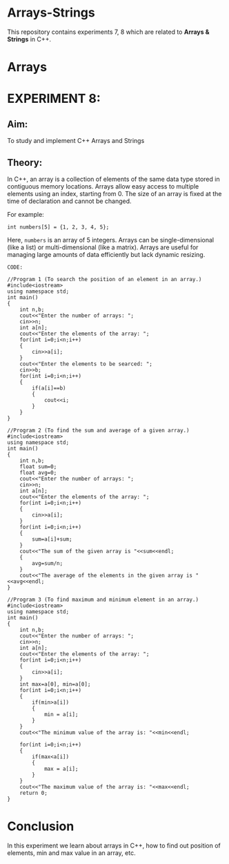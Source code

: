 # Arrays-Strings
This repository contains experiments 7, 8 which are related to __Arrays & Strings__ in C++.

# Arrays
# EXPERIMENT 8:
## Aim: 
To study and implement C++ Arrays and Strings
## Theory:
In C++, an array is a collection of elements of the same data type stored in contiguous memory locations. Arrays allow easy access to multiple elements using an index, starting from 0. The size of an array is fixed at the time of declaration and cannot be changed.

For example:

`int numbers[5] = {1, 2, 3, 4, 5};`

Here, `numbers` is an array of 5 integers. Arrays can be single-dimensional (like a list) or multi-dimensional (like a matrix). Arrays are useful for managing large amounts of data efficiently but lack dynamic resizing.

~~~
CODE:

//Program 1 (To search the position of an element in an array.)
#include<iostream>
using namespace std;
int main()
{
    int n,b;
    cout<<"Enter the number of arrays: ";
    cin>>n;
    int a[n];
    cout<<"Enter the elements of the array: ";
    for(int i=0;i<n;i++)
    {
        cin>>a[i];
    }
    cout<<"Enter the elements to be searced: ";
    cin>>b;
    for(int i=0;i<n;i++)
    {
        if(a[i]==b)
        {
            cout<<i;
        }
    }
}

//Program 2 (To find the sum and average of a given array.)
#include<iostream>
using namespace std;
int main()
{
    int n,b;
    float sum=0;
    float avg=0;
    cout<<"Enter the number of arrays: ";
    cin>>n;
    int a[n];
    cout<<"Enter the elements of the array: ";
    for(int i=0;i<n;i++)
    {
        cin>>a[i];
    }
    for(int i=0;i<n;i++)
    {
        sum=a[i]+sum;
    }
    cout<<"The sum of the given array is "<<sum<<endl;
    {
        avg=sum/n;
    }
    cout<<"The average of the elements in the given array is "<<avg<<endl;
}

//Program 3 (To find maximum and minimum element in an array.)
#include<iostream>
using namespace std;
int main()
{
    int n,b;
    cout<<"Enter the number of arrays: ";
    cin>>n;
    int a[n];
    cout<<"Enter the elements of the array: ";
    for(int i=0;i<n;i++)
    {
        cin>>a[i];
    }
    int max=a[0], min=a[0];
    for(int i=0;i<n;i++)
    {
        if(min>a[i])
        {
            min = a[i];
        }
    }
    cout<<"The minimum value of the array is: "<<min<<endl;

    for(int i=0;i<n;i++)
    {
        if(max<a[i])
        {
            max = a[i];
        }
    }
    cout<<"The maximum value of the array is: "<<max<<endl;
    return 0;
}
~~~

# Conclusion
In this experiment we learn about arrays in C++, how to find out position of elements, min and max value in an array, etc.
